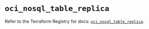 # `oci_nosql_table_replica`

Refer to the Terraform Registry for docs: [`oci_nosql_table_replica`](https://registry.terraform.io/providers/oracle/oci/7.19.0/docs/resources/nosql_table_replica).
